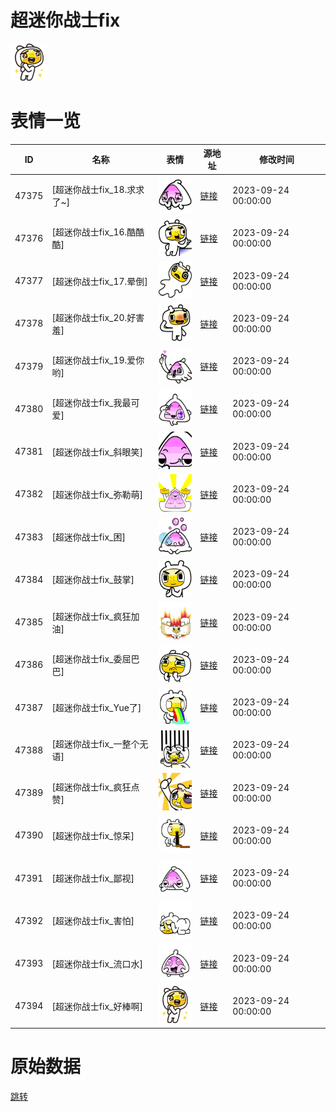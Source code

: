 # 超迷你战士fix

<img src="./cover.png" height="60" alt="cover" />

# 表情一览

|ID|名称|表情|源地址|修改时间|
|----|----|----|----|----|
|47375|[超迷你战士fix_18.求求了~]|<img src="./pic/047375_%5B超迷你战士fix_18.求求了~%5D.png" height="60" alt="18.求求了~"/>|[链接](https://i0.hdslb.com/bfs/garb/8ed8942a665d6137301de712f9e104c9e818938f.png)|2023-09-24 00:00:00|
|47376|[超迷你战士fix_16.酷酷酷]|<img src="./pic/047376_%5B超迷你战士fix_16.酷酷酷%5D.png" height="60" alt="16.酷酷酷"/>|[链接](https://i0.hdslb.com/bfs/garb/245c26010f0789b91c1e0bb4d6bc330864af8ce0.png)|2023-09-24 00:00:00|
|47377|[超迷你战士fix_17.晕倒]|<img src="./pic/047377_%5B超迷你战士fix_17.晕倒%5D.png" height="60" alt="17.晕倒"/>|[链接](https://i0.hdslb.com/bfs/garb/0782e5b8a3eb8bf0cbc8e9c3ee86f798a5dedf9b.png)|2023-09-24 00:00:00|
|47378|[超迷你战士fix_20.好害羞]|<img src="./pic/047378_%5B超迷你战士fix_20.好害羞%5D.png" height="60" alt="20.好害羞"/>|[链接](https://i0.hdslb.com/bfs/garb/3997085459320b657aa6e8bc294c7f64075b8ed3.png)|2023-09-24 00:00:00|
|47379|[超迷你战士fix_19.爱你哟]|<img src="./pic/047379_%5B超迷你战士fix_19.爱你哟%5D.png" height="60" alt="19.爱你哟"/>|[链接](https://i0.hdslb.com/bfs/garb/b7e315980252e2b2c38b4d3146245c27a44bba03.png)|2023-09-24 00:00:00|
|47380|[超迷你战士fix_我最可爱]|<img src="./pic/047380_%5B超迷你战士fix_我最可爱%5D.png" height="60" alt="我最可爱"/>|[链接](https://i0.hdslb.com/bfs/garb/aa8638fcf11d13449e08da6ca3df5f12642c0820.png)|2023-09-24 00:00:00|
|47381|[超迷你战士fix_斜眼笑]|<img src="./pic/047381_%5B超迷你战士fix_斜眼笑%5D.png" height="60" alt="斜眼笑"/>|[链接](https://i0.hdslb.com/bfs/garb/dcf6bb184cb910aed06ce1ae9b4dd93742b42cfb.png)|2023-09-24 00:00:00|
|47382|[超迷你战士fix_弥勒萌]|<img src="./pic/047382_%5B超迷你战士fix_弥勒萌%5D.png" height="60" alt="弥勒萌"/>|[链接](https://i0.hdslb.com/bfs/garb/e708f1e587472791c31cbaa810cca352c516426a.png)|2023-09-24 00:00:00|
|47383|[超迷你战士fix_困]|<img src="./pic/047383_%5B超迷你战士fix_困%5D.png" height="60" alt="困"/>|[链接](https://i0.hdslb.com/bfs/garb/46b593d5138db6a90988243d050e0628e7ba1068.png)|2023-09-24 00:00:00|
|47384|[超迷你战士fix_鼓掌]|<img src="./pic/047384_%5B超迷你战士fix_鼓掌%5D.png" height="60" alt="鼓掌"/>|[链接](https://i0.hdslb.com/bfs/garb/62e18cd656e76c40c340c008c786d4720abcbde3.png)|2023-09-24 00:00:00|
|47385|[超迷你战士fix_疯狂加油]|<img src="./pic/047385_%5B超迷你战士fix_疯狂加油%5D.png" height="60" alt="疯狂加油"/>|[链接](https://i0.hdslb.com/bfs/garb/8b541e092c58158ac6a883c0f2dcb704ff2dacb2.png)|2023-09-24 00:00:00|
|47386|[超迷你战士fix_委屈巴巴]|<img src="./pic/047386_%5B超迷你战士fix_委屈巴巴%5D.png" height="60" alt="委屈巴巴"/>|[链接](https://i0.hdslb.com/bfs/garb/a73339451294a07d0dfe21ac0dba5fa4c93b1f8b.png)|2023-09-24 00:00:00|
|47387|[超迷你战士fix_Yue了]|<img src="./pic/047387_%5B超迷你战士fix_Yue了%5D.png" height="60" alt="Yue了"/>|[链接](https://i0.hdslb.com/bfs/garb/ce96089c5b7e4889fad960b5c1e02e54d981479b.png)|2023-09-24 00:00:00|
|47388|[超迷你战士fix_一整个无语]|<img src="./pic/047388_%5B超迷你战士fix_一整个无语%5D.png" height="60" alt="一整个无语"/>|[链接](https://i0.hdslb.com/bfs/garb/475f48514dc7c2a51954edb10cdd88736f8873cb.png)|2023-09-24 00:00:00|
|47389|[超迷你战士fix_疯狂点赞]|<img src="./pic/047389_%5B超迷你战士fix_疯狂点赞%5D.png" height="60" alt="疯狂点赞"/>|[链接](https://i0.hdslb.com/bfs/garb/99fd3349384617edc5d51f7beecf7b7ea2e03a77.png)|2023-09-24 00:00:00|
|47390|[超迷你战士fix_惊呆]|<img src="./pic/047390_%5B超迷你战士fix_惊呆%5D.png" height="60" alt="惊呆"/>|[链接](https://i0.hdslb.com/bfs/garb/3da352028b94b9a019e361c777d019dd0cce08b1.png)|2023-09-24 00:00:00|
|47391|[超迷你战士fix_鄙视]|<img src="./pic/047391_%5B超迷你战士fix_鄙视%5D.png" height="60" alt="鄙视"/>|[链接](https://i0.hdslb.com/bfs/garb/49a21d62ad8ebd814e3f33151266af39e1575d44.png)|2023-09-24 00:00:00|
|47392|[超迷你战士fix_害怕]|<img src="./pic/047392_%5B超迷你战士fix_害怕%5D.png" height="60" alt="害怕"/>|[链接](https://i0.hdslb.com/bfs/garb/d20612b9ebda8bc1a5e0e72ff84a406ba1e26d76.png)|2023-09-24 00:00:00|
|47393|[超迷你战士fix_流口水]|<img src="./pic/047393_%5B超迷你战士fix_流口水%5D.png" height="60" alt="流口水"/>|[链接](https://i0.hdslb.com/bfs/garb/5a189ad003222bba9eaa5e961583fec0f55485dc.png)|2023-09-24 00:00:00|
|47394|[超迷你战士fix_好棒啊]|<img src="./pic/047394_%5B超迷你战士fix_好棒啊%5D.png" height="60" alt="好棒啊"/>|[链接](https://i0.hdslb.com/bfs/garb/1372fa1381558b8e485d4cf1f4892e044e30579a.png)|2023-09-24 00:00:00|

# 原始数据

[跳转](./raw.json)

